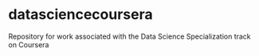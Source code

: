 # datasciencecoursera
Repository for work associated with the Data Science Specialization track on Coursera
